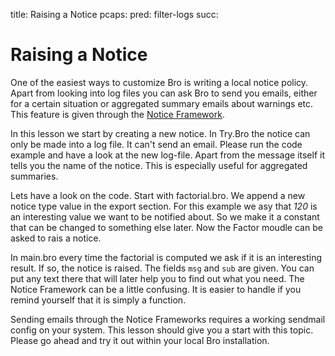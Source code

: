 title: Raising a Notice
pcaps: 
pred: filter-logs 
succ: 

Raising a Notice
=====================

One of the easiest ways to customize Bro is writing a local notice policy.
Apart from looking into log files you can ask Bro to send you emails, either for a 
certain situation or aggregated summary emails about warnings etc.
This feature is given through the [Notice Framework](https://www.bro.org/sphinx/frameworks/notice.html).

In this lesson we start by creating a new notice. In Try.Bro the notice can only be made into a log file.
It can't send an email. Please run the code example and have a look at the new log-file.
Apart from the message itself it tells you the name of the notice. This is especially useful for aggregated summaries.

Lets have a look on the code. Start with factorial.bro. We append a new notice type value in the export section.
For this example we asy that *120* is an interesting value we want to be notified about. So we make it a constant that
can be changed to something else later.
Now the Factor moudle can be asked to rais a notice.

In main.bro every time the factorial is computed we ask if it is an interesting result.
If so, the notice is raised. The fields `msg` and `sub` are given. You can put any text there that will later help you
to find out what you need. The Notice Framework can be a little confusing. It is easier to handle if you
remind yourself that it is simply a function.

Sending emails through the Notice Frameworks requires a working sendmail config on your system. This lesson should give you a start with this topic. Please go ahead and try it out within your local Bro installation.

